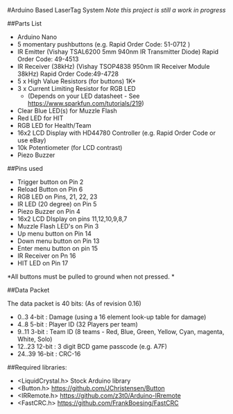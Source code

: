 #Arduino Based LaserTag System
*Note this project is still a work in progress*


##Parts List

* Arduino Nano
* 5 momentary pushbuttons (e.g. Rapid Order Code: 51-0712 )
* IR Emitter (Vishay TSAL6200 5mm 940nm IR Transmitter Diode) Rapid Order Code:  49-4513
* IR Receiver (38kHz) (Vishay TSOP4838 950nm IR Receiver Module 38kHz) Rapid Order Code:49-4728 
* 5 x High Value Resistors (for buttons) 1K+
* 3 x Current Limiting Resistor for RGB LED 
  * (Depends on your LED datasheet - See https://www.sparkfun.com/tutorials/219) 
* Clear Blue LED(s) for Muzzle Flash
* Red LED for HIT
* RGB LED for Health/Team
* 16x2 LCD Display with HD44780 Controller (e.g. Rapid Order Code or use eBay)
* 10k Potentiometer (for LCD contrast)
* Piezo Buzzer


##Pins used

* Trigger button on Pin 2
* Reload Button on Pin 6
* RGB LED on Pins, 21, 22, 23
* IR LED (20 degree) on Pin 5
* Piezo Buzzer on Pin 4
* 16x2 LCD DIsplay on pins 11,12,10,9,8,7
* Muzzle Flash LED's on Pin 3
* Up menu button on Pin 14
* Down menu button on Pin 13
* Enter menu button on pin 15
* IR Receiver on Pn 16
* HIT LED on Pin 17

*All buttons must be pulled to ground when not pressed. *


##Data Packet

The data packet is 40 bits: (As of revision 0.16)

* 0..3     4-bit  : Damage (using a 16 element look-up table for damage) 
* 4..8     5-bit  : Player ID (32 Players per team)
* 9..11    3-bit  : Team ID (8 teams - Red, Blue, Green, Yellow, Cyan, magenta, White, Solo)
* 12..23   12-bit : 3 digit BCD game passcode (e.g. A7F)      
* 24..39   16-bit : CRC-16


##Required libraries:

* <LiquidCrystal.h>  Stock Arduino library
* <Button.h>         https://github.com/JChristensen/Button
* <IRRemote.h>       https://github.com/z3t0/Arduino-IRremote
* <FastCRC.h>        https://github.com/FrankBoesing/FastCRC




